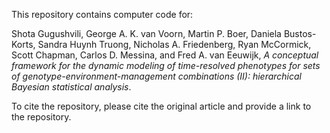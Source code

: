 This repository contains computer code for: 

Shota Gugushvili, George A. K. van Voorn, Martin P. Boer, Daniela Bustos-Korts, Sandra Huynh Truong, Nicholas A. Friedenberg, Ryan McCormick, Scott Chapman, Carlos D. Messina,
and Fred A. van Eeuwijk, *A conceptual framework for the dynamic modeling of time-resolved phenotypes for sets of genotype-environment-management combinations (II): hierarchical
Bayesian statistical analysis*.

To cite the repository, please cite the original article and provide a link to the repository.
